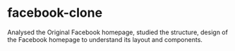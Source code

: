 # facebook-clone
Analysed the Original Facebook homepage, studied the
structure, design of the Facebook homepage to understand its
layout and components.
